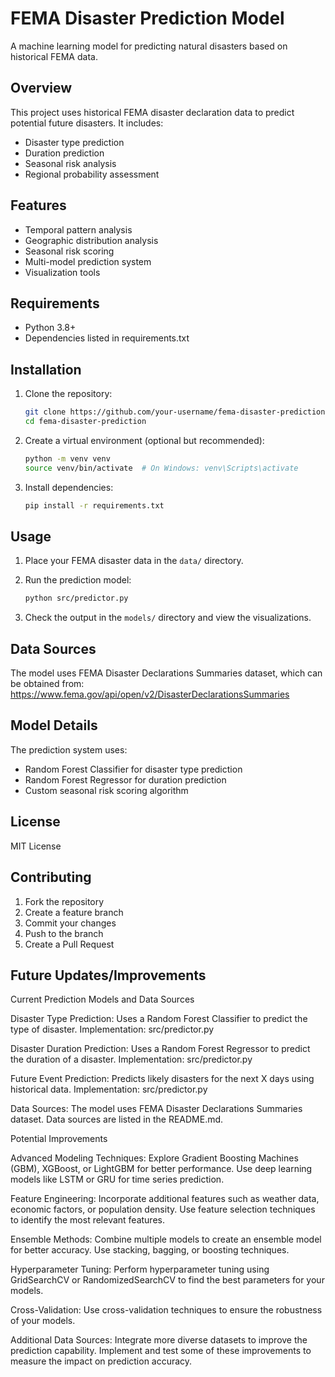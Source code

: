 # FEMA Disaster Prediction Model

A machine learning model for predicting natural disasters based on historical FEMA data.

## Overview

This project uses historical FEMA disaster declaration data to predict potential future disasters. It includes:
- Disaster type prediction
- Duration prediction
- Seasonal risk analysis
- Regional probability assessment

## Features

- Temporal pattern analysis
- Geographic distribution analysis
- Seasonal risk scoring
- Multi-model prediction system
- Visualization tools

## Requirements

- Python 3.8+
- Dependencies listed in requirements.txt

## Installation

1. Clone the repository:
   ```bash
   git clone https://github.com/your-username/fema-disaster-prediction.git
   cd fema-disaster-prediction
   ```

2. Create a virtual environment (optional but recommended):
   ```bash
   python -m venv venv
   source venv/bin/activate  # On Windows: venv\Scripts\activate
   ```

3. Install dependencies:
   ```bash
   pip install -r requirements.txt
   ```

## Usage

1. Place your FEMA disaster data in the `data/` directory.

2. Run the prediction model:
   ```bash
   python src/predictor.py
   ```

3. Check the output in the `models/` directory and view the visualizations.

## Data Sources

The model uses FEMA Disaster Declarations Summaries dataset, which can be obtained from:
https://www.fema.gov/api/open/v2/DisasterDeclarationsSummaries

## Model Details

The prediction system uses:
- Random Forest Classifier for disaster type prediction
- Random Forest Regressor for duration prediction
- Custom seasonal risk scoring algorithm

## License

MIT License

## Contributing

1. Fork the repository
3. Create a feature branch
4. Commit your changes
5. Push to the branch
6. Create a Pull Request

## Future Updates/Improvements
Current Prediction Models and Data Sources

Disaster Type Prediction:
Uses a Random Forest Classifier to predict the type of disaster.
Implementation: src/predictor.py

Disaster Duration Prediction:
Uses a Random Forest Regressor to predict the duration of a disaster.
Implementation: src/predictor.py

Future Event Prediction:
Predicts likely disasters for the next X days using historical data.
Implementation: src/predictor.py

Data Sources:
The model uses FEMA Disaster Declarations Summaries dataset.
Data sources are listed in the README.md.

Potential Improvements

Advanced Modeling Techniques:
Explore Gradient Boosting Machines (GBM), XGBoost, or LightGBM for better performance.
Use deep learning models like LSTM or GRU for time series prediction.

Feature Engineering:
Incorporate additional features such as weather data, economic factors, or population density.
Use feature selection techniques to identify the most relevant features.

Ensemble Methods:
Combine multiple models to create an ensemble model for better accuracy.
Use stacking, bagging, or boosting techniques.

Hyperparameter Tuning:
Perform hyperparameter tuning using GridSearchCV or RandomizedSearchCV to find the best parameters for your models.

Cross-Validation:
Use cross-validation techniques to ensure the robustness of your models.

Additional Data Sources:
Integrate more diverse datasets to improve the prediction capability.
Implement and test some of these improvements to measure the impact on prediction accuracy.
